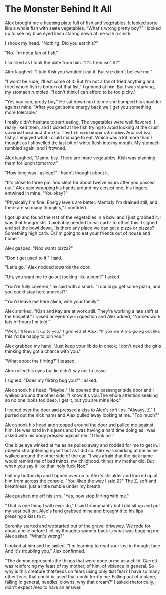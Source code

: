 # The Monster Behind It All

Alex brought me a heaping plate full of fish and vegetables. It looked sorta like a whole fish with saute vegetables. "What's wrong pretty boy?" I looked up to see my blue eyed beau staring down at me with a smirk.   

I shook my head. "Nothing. Did you eat this?"

"No. I'm not a fan of fish."

I smirked as I took the plate from him. "It's fried isn't it?"

Alex laughed. "I told Kish you wouldn't eat it. But she didn't believe me."

"I won't be rude, I'll eat some of it. But I'm not a fan of fried anything and fried whole fish is bottom of that list." I grinned at him. But I was starving, my stomach rumbled. "I don't think I can afford to be too picky."

"Yes you can, pretty boy." He sat down next to me and bumped his shoulder against mine. "After you get some energy back we'll get you something more tolerable."

I really didn't hesitate to start eating. The vegetables were well flavored. I really liked them, and I picked at the fish trying to avoid looking at the crust covered head and the skin. The fish was tender otherwise. And not too fishy. I enjoyed what I could manage to eat. Which was a lot more than I thought as I shovelled the last bit of white flesh into my mouth. My stomach rumbled again, and I frowned.

Alex laughed, "Damn, boy. There are more vegetables. Kish was planning them for lunch tomorrow."

"How long was I asleep?" I hadn't thought about it.

"It's close to three pm. You slept for about twelve hours after you passed out." Alex said wrapping his hands around my closest one, his fingers entwined in mine. "You okay?"

"Physically I'm fine. Energy levels are better. Mentally I'm drained still, and there are so many thoughts," I confided.

I got up and found the rest of the vegetables in a bowl and I just grabbed it. I was that hungry still. I probably needed to eat carbs to offset this. I sighed and set the bowl down, "Is there any place we can get a pizza or pizzas? Something high carb. Or I'm going to eat your friends out of house and home."

Alex gasped, "Nox wants pizza?"

"Don't get used to it," I said.

"Let's go." Alex nodded towards the door.

"Uh, you want me to go out looking like a bum?" I asked.

"You're fully covered," he said with a smirk. "I could go get some pizza, and you could stay here and rest?"

"You'd leave me here alone, with your family."

Alex smirked. "Kish and Kay are at work still. They're working a late shift at the hospital."  I raised an eyebrow in question and Alex added, "Nurses work lots of hours I'm told."

"Well, I'll leave it up to you." I grinned at Alex. "If you want me going out like this I'd be happy to join you."

Alex grabbed my hand. "Just keep your libido in check; I don't need the girls thinking they got a chance with you."

"What about the flirting?" I teased.

Alex rolled his eyes but he didn't say not to tease.  

I sighed. "Does my flirting bug you?" I asked.

Alex shook his head. "Maybe." He opened the passenger side door and I walked around the other side. "I know it's you.The whole attention seeking so no one looks too deep.  I get it, but you are mine Nox."

I leaned over the door and pressed a kiss to Alex's soft lips. "Always, Z." I purred out the nick name and Alex pulled away looking at me. "Too much?"

Alex shook his head and stepped around the door and pulled me against him. He was hard in his jeans and I was having a hard time doing as I was asked with his body pressed against me. "I think not."  

One blue eye winked at me as he pulled away and nodded for me to get in. I obeyed straightening myself out as I did so. Alex was smirking at me as he walked around the other side of the car. "I was afraid that the nick name would remind me of bad things, my childhood, things my mother did. But when you say it like that, holy fuck Nox."

I bit my bottom lip and flopped over on to Alex's shoulder and looked up at him from across the console. "You liked the way I said Z?" The Z, soft and breathless, just a little rumble under my breath.  

Alex pushed me off his arm. "Yes, now stop flirting with me."

"That is one thing I will never do," I said triumphantly but I did sit up and put my seat belt on. Alex's hand grabbed mine and brought it to his lips pressing a kiss to it.  

Serenity started and we started out of the gravel driveway. We rode for about a mile before I let my thoughts wander back to what was bugging me. Alex asked, "What's wrong?"

I looked at him and he smiled. "I'm learning to read your lost in thought face. And it's troubling you," Alex confirmed.

"The demon represents the things that were done to me as a child. Garrett was reinforcing my fears of my mother, of him, of violence in general. So why is this creature that feeds on fears using only that fear? I have so many other fears that could be used that could terrify me. Falling out of a plane, falling in general, needles, clowns, why that dream?" I asked rhetorically, I didn't expect Alex to have an answer.
